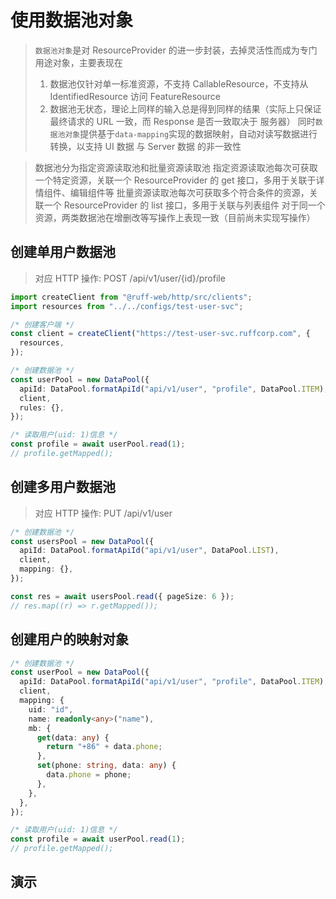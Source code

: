 # 使用数据池对象

> `数据池对象`是对 ResourceProvider 的进一步封装，去掉灵活性而成为专门用途对象，主要表现在
>
> 1. 数据池仅针对单一标准资源，不支持 CallableResource，不支持从 IdentifiedResource 访问 FeatureResource
> 2. 数据池无状态，理论上同样的输入总是得到同样的结果（实际上只保证最终请求的 URL 一致，而 Response 是否一致取决于 服务器）
>    同时`数据池对象`提供基于`data-mapping`实现的数据映射，自动对读写数据进行转换，以支持 UI 数据 与 Server 数据 的非一致性

> 数据池分为指定资源读取池和批量资源读取池
> 指定资源读取池每次可获取一个特定资源，关联一个 ResourceProvider 的 get 接口，多用于关联于详情组件、编辑组件等
> 批量资源读取池每次可获取多个符合条件的资源，关联一个 ResourceProvider 的 list 接口，多用于关联与列表组件
> 对于同一个资源，两类数据池在增删改等写操作上表现一致（目前尚未实现写操作）

## 创建单用户数据池

> 对应 HTTP 操作: POST /api/v1/user/{id}/profile

```typescript
import createClient from "@ruff-web/http/src/clients";
import resources from "../../configs/test-user-svc";

/* 创建客户端 */
const client = createClient("https://test-user-svc.ruffcorp.com", {
  resources,
});

/* 创建数据池 */
const userPool = new DataPool({
  apiId: DataPool.formatApiId("api/v1/user", "profile", DataPool.ITEM),
  client,
  rules: {},
});

/* 读取用户(uid: 1)信息 */
const profile = await userPool.read(1);
// profile.getMapped();
```

## 创建多用户数据池

> 对应 HTTP 操作: PUT /api/v1/user

```typescript
/* 创建数据池 */
const usersPool = new DataPool({
  apiId: DataPool.formatApiId("api/v1/user", DataPool.LIST),
  client,
  mapping: {},
});

const res = await usersPool.read({ pageSize: 6 });
// res.map((r) => r.getMapped());
```

## 创建用户的映射对象

```typescript
/* 创建数据池 */
const userPool = new DataPool({
  apiId: DataPool.formatApiId("api/v1/user", "profile", DataPool.ITEM),
  client,
  mapping: {
    uid: "id",
    name: readonly<any>("name"),
    mb: {
      get(data: any) {
        return "+86" + data.phone;
      },
      set(phone: string, data: any) {
        data.phone = phone;
      },
    },
  },
});

/* 读取用户(uid: 1)信息 */
const profile = await userPool.read(1);
// profile.getMapped();
```

## 演示
